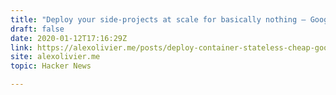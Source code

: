 ```yaml
---
title: "Deploy your side-projects at scale for basically nothing – Google Cloud Run"
draft: false
date: 2020-01-12T17:16:29Z
link: https://alexolivier.me/posts/deploy-container-stateless-cheap-google-cloud-run-serverless?utm_medium=RSS&utm_source=hune
site: alexolivier.me
topic: Hacker News  

---
```

